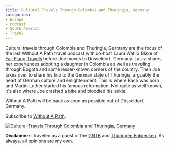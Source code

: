 ```yaml
---
title: Cultural Travels Through Colombia and Thuringia, Germany
categories:
- Europe
- Podcast
- South America
- Travel
---
```


Cultural travels through Colombia and Thuringia, Germany are the focus of the last Without A Path travel podcast with co-host Laura Watilo Blake of [Far-Flung Travels](http://www.farflungtravels.com/) before Joe moves to Düsseldorf, Germany. Laura shares her experiences adopting a daughter in Colombia as well as traveling through Bogotá and some lesser-known corners of the country. Then Joe takes over to share his trip to the German state of Thuringia, arguably the heart of German culture and enlightenment. This is where Bach was born and Martin Luther started his famous reformation. Not quite as well known, it's also where Joe crashed a bike and bloodied his ankle.

Without A Path will be back as soon as possible out of Düsseldorf, Germany.

Subscribe to [Without A Path](https://itunes.apple.com/us/podcast/without-a-path/id1037475413?l=es&mt=2).<!-- more -->

[![Cultural Travels Through Colombia and Thuringia, Germany](https://withoutapath.com/wp-content/uploads/2016/08/Cultural-Travels-Through-Colombia-and-Thuringia-Germany-683x1024.png)](https://withoutapath.com/wp-content/uploads/2016/08/Cultural-Travels-Through-Colombia-and-Thuringia-Germany.png)

**Disclaimer:** I traveled as a guest of the [GNTB](http://www.germany.travel/en) and [Thüringen Entdecken](https://www.thueringen-entdecken.de/). As always, all opinions are my own.
